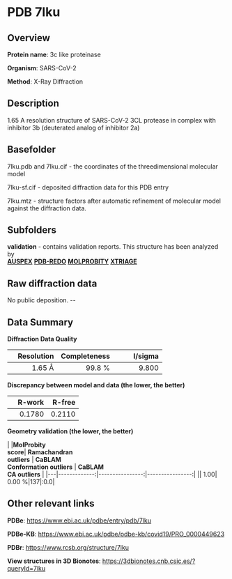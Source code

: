 # PDB 7lku

## Overview

**Protein name**: 3c like proteinase

**Organism**: SARS-CoV-2

**Method**: X-Ray Diffraction

## Description

1.65 A resolution structure of SARS-CoV-2 3CL protease in complex with inhibitor 3b (deuterated analog of inhibitor 2a)

## Basefolder

7lku.pdb and 7lku.cif - the coordinates of the threedimensional molecular model

7lku-sf.cif - deposited diffraction data for this PDB entry

7lku.mtz - structure factors after automatic refinement of molecular model against the diffraction data.

## Subfolders





**validation** - contains validation reports. This structure has been analyzed by <br>[**AUSPEX**](https://github.com/thorn-lab/coronavirus_structural_task_force/tree/master/pdb/3c_like_proteinase/SARS-CoV-2/7lku/validation/auspex) [**PDB-REDO**](https://github.com/thorn-lab/coronavirus_structural_task_force/tree/master/pdb/3c_like_proteinase/SARS-CoV-2/7lku/validation/pdb-redo) [**MOLPROBITY**](https://github.com/thorn-lab/coronavirus_structural_task_force/tree/master/pdb/3c_like_proteinase/SARS-CoV-2/7lku/validation/molprobity) [**XTRIAGE**](https://github.com/thorn-lab/coronavirus_structural_task_force/blob/master/pdb/3c_like_proteinase/SARS-CoV-2/7lku/validation/Xtriage_output.log)   



## Raw diffraction data

No public deposition. --<br> 

## Data Summary
**Diffraction Data Quality**

|   | Resolution | Completeness| I/sigma |
|---|-------------:|----------------:|--------------:|
|   |1.65 Å|99.8  %|<img width=50/>9.800|

**Discrepancy between model and data (the lower, the better)**

|   | **R-work**| **R-free**   
|---|-------------:|----------------:|           
||  0.1780|  0.2110|

**Geometry validation (the lower, the better)**

|   |**MolProbity<br>score**| **Ramachandran<br>outliers** | **CaBLAM<br>Conformation outliers** | **CaBLAM<br>CA outliers** |
|---|-------------:|----------------:|----------------:|
||  1.00|  0.00 %|137|:0.0|

 

 



## Other relevant links 
**PDBe**:  https://www.ebi.ac.uk/pdbe/entry/pdb/7lku

**PDBe-KB**: https://www.ebi.ac.uk/pdbe/pdbe-kb/covid19/PRO_0000449623 
 
**PDBr**: https://www.rcsb.org/structure/7lku 

**View structures in 3D Bionotes**: https://3dbionotes.cnb.csic.es/?queryId=7lku

